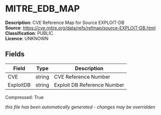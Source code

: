 # MITRE_EDB_MAP

**Description**: CVE Reference Map for Source EXPLOIT-DB  
**Source**: https://cve.mitre.org/data/refs/refmap/source-EXPLOIT-DB.html  
**Classification**: PUBLIC  
**Licence**: UNKNOWN  

## Fields

| Field           | Type         | Description               |
|-----------------|--------------|---------------------------|
| CVE  | string   | CVE Reference Number |  
| ExploitDB  | string   | Exploit DB Reference Number |  
 

Compressed: True

_this file has been automatically generated - changes may be overridden_